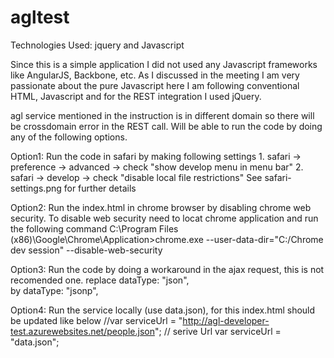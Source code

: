 # agltest

Technologies Used: jquery and Javascript

Since this is a simple application I  did not used any Javascript frameworks like AngularJS, Backbone, etc. As I discussed in the meeting I am very passionate about the pure Javascript here I am following conventional HTML, Javascript and for the REST integration I used jQuery.

agl service mentioned in the instruction is in different domain so there will be crossdomain error in the REST call.
Will be able to  run the code by doing any of the following options.

Option1: Run the code in safari by making following settings
    1. safari -> preference -> advanced -> check "show develop menu in menu bar"
    2. safari -> develop -> check "disable local file restrictions"
See safari-settings.png for further details

Option2: Run the index.html in chrome browser by disabling chrome web security. To disable web security need to locat chrome application and run the following command
C:\Program Files (x86)\Google\Chrome\Application>chrome.exe --user-data-dir="C:/Chrome dev session" --disable-web-security

Option3: Run the code by doing a workaround in the ajax request, this is not recomended one.
replace dataType: "json",  
by dataType: "jsonp",

Option4: Run the service locally (use data.json), for this index.html should be updated like below 
//var serviceUrl = "http://agl-developer-test.azurewebsites.net/people.json"; // serive Url 
var serviceUrl = "data.json";
